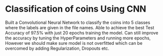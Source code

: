 # Classification of coins Using CNN
Built a Convolutional Neural Network to classify the coins into 5 classes where the labels are given in the file names. Able to achieve the best Test Accuracy of 97.5% with just 20 epochs training the model. Can still improve the accuracy by tuning the HyperParameters and running more epochs, However we should make sure model is not overfitted which can be overcomed by adding Regularization, Dropouts etc.
